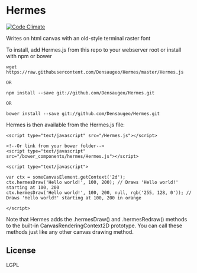 # Hermes

[![Code Climate](https://codeclimate.com/github/Densaugeo/Misc-JS/badges/gpa.svg)](https://codeclimate.com/github/Densaugeo/Misc-JS)

Writes on html canvas with an old-style terminal raster font

To install, add Hermes.js from this repo to your webserver root or install with npm or bower

~~~
wget https://raw.githubusercontent.com/Densaugeo/Hermes/master/Hermes.js

OR

npm install --save git://github.com/Densaugeo/Hermes.git

OR

bower install --save git://github.com/Densaugeo/Hermes.git
~~~

Hermes is then available from the Hermes.js file:

~~~
<script type="text/javascript" src="/Hermes.js"></script>

<!--Or link from your bower folder-->
<script type="text/javascript" src="/bower_components/hermes/Hermes.js"></script>

<script type="text/javascript">

var ctx = someCanvasElement.getContext('2d');
ctx.hermesDraw('Hello world!', 100, 200); // Draws 'Hello world!' starting at 100, 200
ctx.hermesDraw('Hello world!', 100, 200, null, rgb('255, 128, 0')); // Draws 'Hello world!' starting at 100, 200 in orange

</script>
~~~

Note that Hermes adds the .hermesDraw() and .hermesRedraw() methods to the built-in CanvasRenderingContext2D prototype. You can call these methods just like any other canvas drawing method.

## License

LGPL

